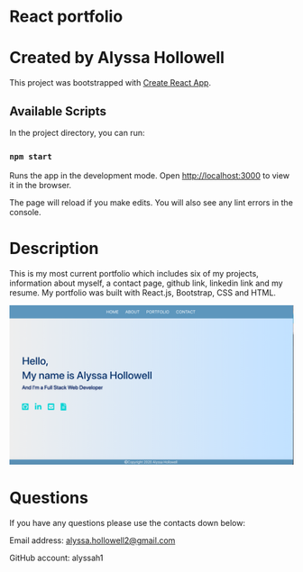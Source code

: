 # React portfolio

# Created by Alyssa Hollowell

This project was bootstrapped with [Create React App](https://github.com/facebook/create-react-app).

## Available Scripts

In the project directory, you can run:

### `npm start`

Runs the app in the development mode.
Open [http://localhost:3000](http://localhost:3000) to view it in the browser.

The page will reload if you make edits.
You will also see any lint errors in the console.

# Description
This is my most current portfolio which includes six of my projects, information about myself, a contact page, github link, linkedin link and my resume. My portfolio was built with React.js, Bootstrap, CSS and HTML.

![screenshot](./images/image.png)

# Questions 

If you have any questions please use the contacts down below:

Email address: alyssa.hollowell2@gmail.com

GitHub account: alyssah1


